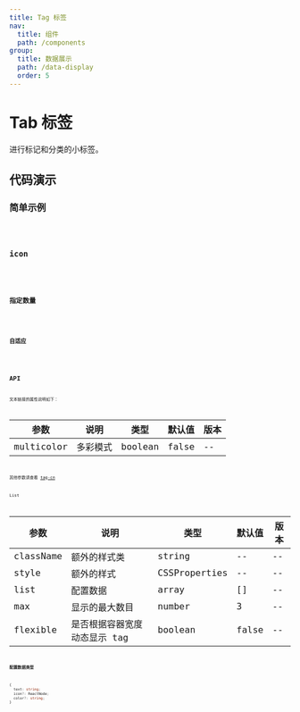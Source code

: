 ```yaml
---
title: Tag 标签
nav:
  title: 组件
  path: /components
group:
  title: 数据展示
  path: /data-display
  order: 5
---
```


# Tab 标签

进行标记和分类的小标签。

## 代码演示

### 简单示例

<code src="./demo/demo-01.tsx" />

### icon

<code src="./demo/demo-04.tsx" />

### 指定数量

<code src="./demo/demo-02.tsx" />

### 自适应

<code src="./demo/demo-02.tsx" />

## API

文本链接的属性说明如下：

| 参数       | 说明     | 类型    | 默认值 | 版本 |
| ---------- | -------- | ------- | ------ | ---- |
| multicolor | 多彩模式 | boolean | false  | --   |

其他参数请查看 [tag-cn](https://ant.design/components/tag-cn/)

List

| 参数      | 说明                         | 类型          | 默认值 | 版本 |
| --------- | ---------------------------- | ------------- | ------ | ---- |
| className | 额外的样式类                 | string        | --     | --   |
| style     | 额外的样式                   | CSSProperties | --     | --   |
| list      | 配置数据                     | array         | []     | --   |
| max       | 显示的最大数目               | number        | 3      | --   |
| flexible  | 是否根据容器宽度动态显示 tag | boolean       | false  | --   |

**配置数据类型**

```ts
{
  text: string;
  icon?: ReactNode;
  color?: string;
}
```
